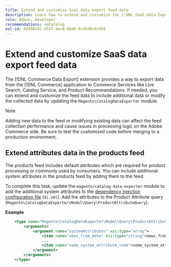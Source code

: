 ```yaml
---
title: Extend and customize SaaS data export feed data
description: Learn how to extend and customize the [!DNL SaaS Data Export] feed data.
role: Admin, Developer
recommendations: noCatalog
exl-id: 69300242-d317-4ec8-86d0-0cd5d0c9c958
---
```

# Extend and customize SaaS data export feed data

The [!DNL Commerce Data Export] extension provides a way to export data from the [!DNL Commerce] application to Commerce Services like Live Search, Catalog Service, and Product Recommendations. If needed, you can extend and customize the feed data to include additional data or modify the collected data by updating the `Magento\CatalogDataExporter` module.

>[!NOTE]
>
>Adding new data to the feed or modifying existing data can affect the feed collection performance and cause issues in processing logic on the Adobe Commerce side. Be sure to test the customized code before merging to a production environment.

## Extend attributes data in the products feed

The products feed includes default attributes which are required for product processing or commonly used by consumers. You can include additional system attributes in the products feed by adding them to the feed. 

To complete this task, update the `magento/catalog-data-exporter` module to add the additional system attributes to the [dependency injection configuration file](https://developer.adobe.com/commerce/php/development/build/dependency-injection-file/) (`di.xml`). Add the attributes to the  Product Attribute query (`Magento\CatalogDataExporter\Model\Query\ProductAttributeQuery`). 

**Example**

```xml
    <type name="Magento\CatalogDataExporter\Model\Query\ProductAttributeQuery">
        <arguments>
            <argument name="systemAttributes" xsi:type="array">
                <item name="news_from_date" xsi:type="string">news_from_date</item>
                ...
                <item name="some_system_attribute_code">some_system_attribute_code</item>
            </argument>
        </arguments>
    </type>
```
